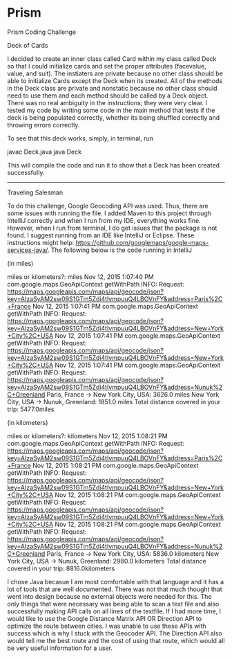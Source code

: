# Prism
Prism Coding Challenge

Deck of Cards 

I decided to create an inner class called Card within my class called Deck so that I could initialize cards 
and set the proper attributes (facevalue, value, and suit). The instiaters are private because no other class should be able to
initialize Cards except the Deck when its created. All of the methods in the Deck class are private and nonstatic because no other 
class should need to use them and each method should be called by a Deck object. There was no real ambiguity in the instructions; they were
very clear. I tested my code by writing some code in the main method that tests if the deck is being populated correctly, whether its
being shuffled correctly and throwing errors correctly. 

To see that this deck works, simply, in terminal, run

javac Deck.java 
java Deck

This will compile the code and run it to show that a Deck has been created successfully. 

--------------------------------------------------------------------------------------------------------------------------------


Traveling Salesman

To do this challenge, Google Geocoding API was used. Thus, there are some issues with running the file. I added Maven to this project through IntelliJ correctly and when I run from my IDE, everything works fine. However, when I run from terminal, I do get issues that the package is not found. I suggest running from an IDE like IntelliJ or Eclipse. These instructions might help: https://github.com/googlemaps/google-maps-services-java/. The following below is the code running in IntelliJ

(in miles)

miles or kilometers?: 
miles
Nov 12, 2015 1:07:40 PM com.google.maps.GeoApiContext getWithPath
INFO: Request: https://maps.googleapis.com/maps/api/geocode/json?key=AIzaSyAM2sw09S1GTm5Zdi4tIvmpuuQ4LBOVnFY&address=Paris%2C+France
Nov 12, 2015 1:07:41 PM com.google.maps.GeoApiContext getWithPath
INFO: Request: https://maps.googleapis.com/maps/api/geocode/json?key=AIzaSyAM2sw09S1GTm5Zdi4tIvmpuuQ4LBOVnFY&address=New+York+City%2C+USA
Nov 12, 2015 1:07:41 PM com.google.maps.GeoApiContext getWithPath
INFO: Request: https://maps.googleapis.com/maps/api/geocode/json?key=AIzaSyAM2sw09S1GTm5Zdi4tIvmpuuQ4LBOVnFY&address=New+York+City%2C+USA
Nov 12, 2015 1:07:41 PM com.google.maps.GeoApiContext getWithPath
INFO: Request: https://maps.googleapis.com/maps/api/geocode/json?key=AIzaSyAM2sw09S1GTm5Zdi4tIvmpuuQ4LBOVnFY&address=Nunuk%2C+Greenland
Paris, France -> New York City, USA: 3626.0 miles
New York City, USA -> Nunuk, Greenland: 1851.0 miles
Total distance covered in your trip: 5477.0miles

(in kilometers)

miles or kilometers?: 
kilometers
Nov 12, 2015 1:08:21 PM com.google.maps.GeoApiContext getWithPath
INFO: Request: https://maps.googleapis.com/maps/api/geocode/json?key=AIzaSyAM2sw09S1GTm5Zdi4tIvmpuuQ4LBOVnFY&address=Paris%2C+France
Nov 12, 2015 1:08:21 PM com.google.maps.GeoApiContext getWithPath
INFO: Request: https://maps.googleapis.com/maps/api/geocode/json?key=AIzaSyAM2sw09S1GTm5Zdi4tIvmpuuQ4LBOVnFY&address=New+York+City%2C+USA
Nov 12, 2015 1:08:21 PM com.google.maps.GeoApiContext getWithPath
INFO: Request: https://maps.googleapis.com/maps/api/geocode/json?key=AIzaSyAM2sw09S1GTm5Zdi4tIvmpuuQ4LBOVnFY&address=New+York+City%2C+USA
Nov 12, 2015 1:08:21 PM com.google.maps.GeoApiContext getWithPath
INFO: Request: https://maps.googleapis.com/maps/api/geocode/json?key=AIzaSyAM2sw09S1GTm5Zdi4tIvmpuuQ4LBOVnFY&address=Nunuk%2C+Greenland
Paris, France -> New York City, USA: 5836.0 kilometers
New York City, USA -> Nunuk, Greenland: 2980.0 kilometers
Total distance covered in your trip: 8816.0kilometers


I chose Java becasue I am most comfortable with that language and it has a lot of tools that are well documented. There was not that much thought that went into design because no external objects were needed for this. The only things that were necessary was being able to scan a text file and also successfully making API calls on all lines of the textfile. If I had more time, I would like to use the Google Distance Matrix API OR Direction API to optimize the route between cities. I was unable to use these APIs with success which is why I stuck with the Geocoder API. The Direction API also would tell me the best route and the cost of using that route, which would all be very useful information for a user. 





